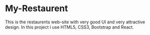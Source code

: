 # My-Restaurent
This is the restaurents web-site with very good UI and very attractive design. In this project i use HTML5, CSS3, Bootstrap and React.
